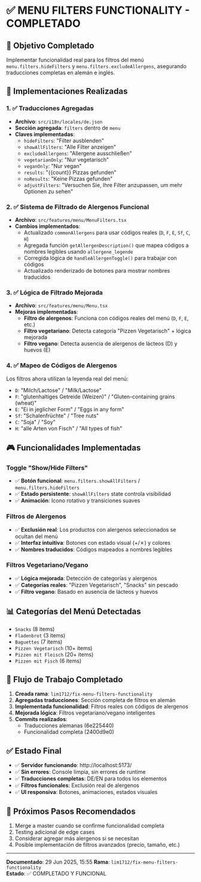 # ✅ MENU FILTERS FUNCTIONALITY - COMPLETADO

## 🎯 Objetivo Completado
Implementar funcionalidad real para los filtros del menú `menu.filters.hideFilters` y `menu.filters.excludeAllergens`, asegurando traducciones completas en alemán e inglés.

## 🔧 Implementaciones Realizadas

### 1. ✅ Traducciones Agregadas
- **Archivo**: `src/i18n/locales/de.json`
- **Sección agregada**: `filters` dentro de `menu`
- **Claves implementadas**:
  - `hideFilters`: "Filter ausblenden"
  - `showAllFilters`: "Alle Filter anzeigen"
  - `excludeAllergens`: "Allergene ausschließen"
  - `vegetarianOnly`: "Nur vegetarisch"
  - `veganOnly`: "Nur vegan"
  - `results`: "{{count}} Pizzas gefunden"
  - `noResults`: "Keine Pizzas gefunden"
  - `adjustFilters`: "Versuchen Sie, Ihre Filter anzupassen, um mehr Optionen zu sehen"

### 2. ✅ Sistema de Filtrado de Alergenos Funcional
- **Archivo**: `src/features/menu/MenuFilters.tsx`
- **Cambios implementados**:
  - Actualizado `commonAllergens` para usar códigos reales (`D`, `F`, `E`, `Sf`, `C`, `H`)
  - Agregada función `getAllergenDescription()` que mapea códigos a nombres legibles usando `allergene_legende`
  - Corregida lógica de `handleAllergenToggle()` para trabajar con códigos
  - Actualizado renderizado de botones para mostrar nombres traducidos

### 3. ✅ Lógica de Filtrado Mejorada
- **Archivo**: `src/features/menu/Menu.tsx`  
- **Mejoras implementadas**:
  - **Filtro de alergenos**: Funciona con códigos reales del menú (`D`, `F`, `E`, etc.)
  - **Filtro vegetariano**: Detecta categoría "Pizzen Vegetarisch" + lógica mejorada
  - **Filtro vegano**: Detecta ausencia de alergenos de lácteos (D) y huevos (E)

### 4. ✅ Mapeo de Códigos de Alergenos
Los filtros ahora utilizan la leyenda real del menú:
- `D`: "Milch/Lactose" / "Milk/Lactose"
- `F`: "glutenhaltiges Getreide (Weizen)" / "Gluten-containing grains (wheat)"
- `E`: "Ei in jeglicher Form" / "Eggs in any form"
- `Sf`: "Schalenfrüchte" / "Tree nuts"
- `C`: "Soja" / "Soy"
- `H`: "alle Arten von Fisch" / "All types of fish"

## 🎮 Funcionalidades Implementadas

### Toggle "Show/Hide Filters"
- ✅ **Botón funcional**: `menu.filters.showAllFilters` / `menu.filters.hideFilters`
- ✅ **Estado persistente**: `showAllFilters` state controla visibilidad
- ✅ **Animación**: Icono rotativo y transiciones suaves

### Filtros de Alergenos
- ✅ **Exclusión real**: Los productos con alergenos seleccionados se ocultan del menú
- ✅ **Interfaz intuitiva**: Botones con estado visual (+/✗) y colores
- ✅ **Nombres traducidos**: Códigos mapeados a nombres legibles

### Filtros Vegetariano/Vegano
- ✅ **Lógica mejorada**: Detección de categorías y alergenos
- ✅ **Categorías reales**: "Pizzen Vegetarisch", "Snacks" sin pescado
- ✅ **Filtro vegano**: Basado en ausencia de lácteos y huevos

## 📊 Categorías del Menú Detectadas
- `Snacks` (8 items)
- `Fladenbrot` (3 items)  
- `Baguettes` (7 items)
- `Pizzen Vegetarisch` (10+ items)
- `Pizzen mit Fleisch` (20+ items)
- `Pizzen mit Fisch` (6 items)

## 🔄 Flujo de Trabajo Completado

1. **Creada rama**: `lim1712/fix-menu-filters-functionality`
2. **Agregadas traducciones**: Sección completa de filtros en alemán
3. **Implementada funcionalidad**: Filtros reales con códigos de alergenos
4. **Mejorada lógica**: Filtros vegetariano/vegano inteligentes
5. **Commits realizados**: 
   - Traducciones alemanas (6e225440)
   - Funcionalidad completa (2400d9e0)

## ✅ Estado Final
- ✅ **Servidor funcionando**: http://localhost:5173/
- ✅ **Sin errores**: Console limpia, sin errores de runtime
- ✅ **Traducciones completas**: DE/EN para todos los elementos
- ✅ **Filtros funcionales**: Exclusión real de alergenos
- ✅ **UI responsiva**: Botones, animaciones, estados visuales

## 🎯 Próximos Pasos Recomendados
1. Merge a master cuando se confirme funcionalidad completa
2. Testing adicional de edge cases
3. Considerar agregar más alergenos si se necesitan
4. Posible implementación de filtros avanzados (precio, tamaño, etc.)

---
**Documentado**: 29 Jun 2025, 15:55
**Rama**: `lim1712/fix-menu-filters-functionality`  
**Estado**: ✅ COMPLETADO Y FUNCIONAL
